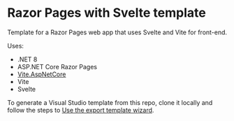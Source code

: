 # Razor Pages with Svelte template

Template for a Razor Pages web app that uses Svelte and Vite for front-end.

Uses:
- .NET 8
- ASP.NET Core Razor Pages
- [Vite.AspNetCore](https://github.com/Eptagone/Vite.AspNetCore)
- Vite
- Svelte

To generate a Visual Studio template from this repo, clone it locally and follow the steps to [Use the export template wizard](https://learn.microsoft.com/en-us/visualstudio/ide/how-to-create-project-templates?view=vs-2022).